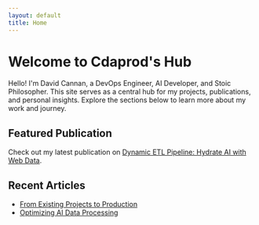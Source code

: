 ```yaml
---
layout: default
title: Home
---
```


# Welcome to Cdaprod's Hub

Hello! I'm David Cannan, a DevOps Engineer, AI Developer, and Stoic Philosopher. This site serves as a central hub for my projects, publications, and personal insights. Explore the sections below to learn more about my work and journey.

## Featured Publication

Check out my latest publication on [Dynamic ETL Pipeline: Hydrate AI with Web Data](https://cdaprod.github.io/publications/dynamic-etl-pipeline-hydrate-ai-with-web-data/).

## Recent Articles

- [From Existing Projects to Production](https://cdaprod.github.io/from-existing-projects-to-production/)
- [Optimizing AI Data Processing](https://cdaprod.github.io/publications/optimizing-ai-data-processing-with-minio-weaviate-and-langchain/)